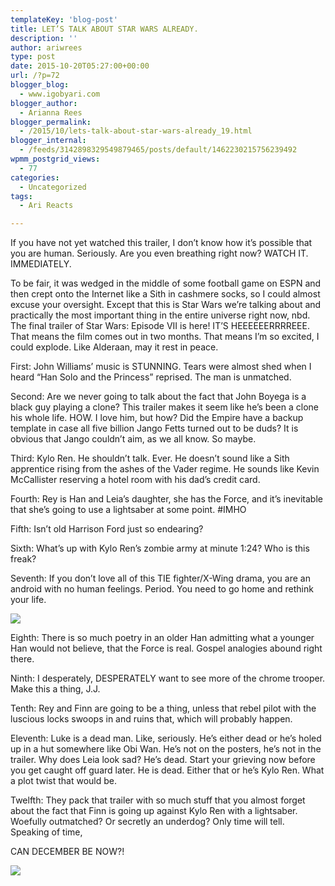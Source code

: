 ```yaml
---
templateKey: 'blog-post'
title: LET’S TALK ABOUT STAR WARS ALREADY.
description: ''
author: ariwrees
type: post
date: 2015-10-20T05:27:00+00:00
url: /?p=72
blogger_blog:
  - www.igobyari.com
blogger_author:
  - Arianna Rees
blogger_permalink:
  - /2015/10/lets-talk-about-star-wars-already_19.html
blogger_internal:
  - /feeds/3142898329549879465/posts/default/1462230215756239492
wpmm_postgrid_views:
  - 77
categories:
  - Uncategorized
tags:
  - Ari Reacts

---
```

If you have not yet watched this trailer, I don’t know how it’s possible that you are human. Seriously. Are you even breathing right now? WATCH IT. IMMEDIATELY.

To be fair, it was wedged in the middle of some football game on ESPN and then crept onto the Internet like a Sith in cashmere socks, so I could almost excuse your oversight. Except that this is Star Wars we’re talking about and practically the most important thing in the entire universe right now, nbd.  
The final trailer of Star Wars: Episode VII is here! IT’S HEEEEEERRRREEE. That means the film comes out in two months. That means I’m so excited, I could explode. Like Alderaan, may it rest in peace.

First: John Williams’ music is STUNNING. Tears were almost shed when I heard “Han Solo and the Princess” reprised. The man is unmatched.

Second: Are we never going to talk about the fact that John Boyega is a black guy playing a clone? This trailer makes it seem like he’s been a clone his whole life. HOW. I love him, but how? Did the Empire have a backup template in case all five billion Jango Fetts turned out to be duds? It is obvious that Jango couldn’t aim, as we all know. So maybe.

Third: Kylo Ren. He shouldn’t talk. Ever. He doesn’t sound like a Sith apprentice rising from the ashes of the Vader regime. He sounds like Kevin McCallister reserving a hotel room with his dad’s credit card.

Fourth: Rey is Han and Leia’s daughter, she has the Force, and it’s inevitable that she’s going to use a lightsaber at some point. #IMHO

Fifth: Isn’t old Harrison Ford just so endearing?

Sixth: What’s up with Kylo Ren’s zombie army at minute 1:24? Who is this freak?

Seventh: If you don’t love all of this TIE fighter/X-Wing drama, you are an android with no human feelings. Period. You need to go home and rethink your life.

[![](https://www.igobyari.com/wp-content/uploads/2015/10/o-FORCE-AWAKENS-GIFS-facebook.jpg)](https://www.igobyari.com/wp-content/uploads/2015/10/o-FORCE-AWAKENS-GIFS-facebook-1.jpg)

Eighth: There is so much poetry in an older Han admitting what a younger Han would not believe, that the Force is real. Gospel analogies abound right there.

Ninth: I desperately, DESPERATELY want to see more of the chrome trooper. Make this a thing, J.J.

Tenth: Rey and Finn are going to be a thing, unless that rebel pilot with the luscious locks swoops in and ruins that, which will probably happen.

Eleventh: Luke is a dead man. Like, seriously. He’s either dead or he’s holed up in a hut somewhere like Obi Wan. He’s not on the posters, he’s not in the trailer. Why does Leia look sad? He’s dead. Start your grieving now before you get caught off guard later. He is dead. Either that or he’s Kylo Ren. What a plot twist that would be.

Twelfth: They pack that trailer with so much stuff that you almost forget about the fact that Finn is going up against Kylo Ren with a lightsaber. Woefully outmatched? Or secretly an underdog? Only time will tell. Speaking of time,

CAN DECEMBER BE NOW?!

![](https://www.igobyari.com/wp-content/uploads/2015/10/tumblr_m44bhqHIqv1qjp0avo1_500.gif)